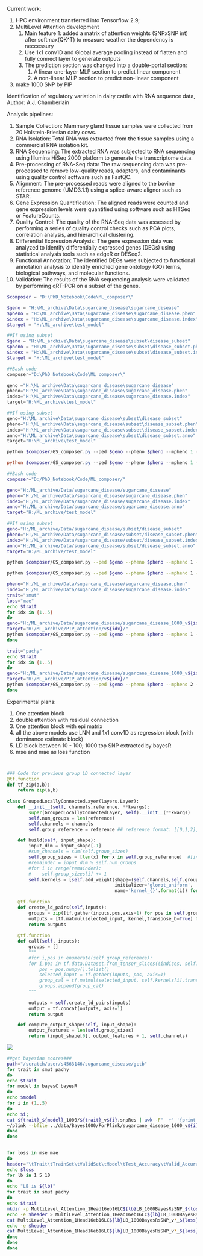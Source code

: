 Current work:

1. HPC environment transferred into Tensorflow 2.9;
2. MultiLevel Attention development
   1. Main feature 1: added a matrix of attention weights (SNPxSNP int) after softmax(QK^T) to measure weather the dependency is neccessury
   2.  Use 1x1 conv1D and Global average pooling instead of flatten and fully connect layer to generate outputs
   3. The prediction section was changed into a double-portal section:
      1.  A linear one-layer MLP section to predict linear component 
      2.  A non-linear MLP section to predict non-linear component 
3. make 1000 SNP by PIP



Identification of regulatory variation in dairy cattle with RNA sequence data, Author: A.J. Chamberlain

Analysis pipelines:

1. Sample Collection: Mammary gland tissue samples were collected from 20 Holstein-Friesian dairy cows.
2. RNA Isolation: Total RNA was extracted from the tissue samples using a commercial RNA isolation kit.
3. RNA Sequencing: The extracted RNA was subjected to RNA sequencing using Illumina HiSeq 2000 platform to generate the transcriptome data.
4. Pre-processing of RNA-Seq data: The raw sequencing data was pre-processed to remove low-quality reads, adapters, and contaminants using quality control software such as FastQC.
5. Alignment: The pre-processed reads were aligned to the bovine reference genome (UMD3.1.1) using a splice-aware aligner such as STAR.
6. Gene Expression Quantification: The aligned reads were counted and gene expression levels were quantified using software such as HTSeq or FeatureCounts.
7. Quality Control: The quality of the RNA-Seq data was assessed by performing a series of quality control checks such as PCA plots, correlation analysis, and hierarchical clustering.
8. Differential Expression Analysis: The gene expression data was analyzed to identify differentially expressed genes (DEGs) using statistical analysis tools such as edgeR or DESeq2.
9. Functional Annotation: The identified DEGs were subjected to functional annotation analysis to identify enriched gene ontology (GO) terms, biological pathways, and molecular functions.
10. Validation: The results of the RNA sequencing analysis were validated by performing qRT-PCR on a subset of the genes.

```powershell
$composer = "D:\PhD_Notebook\Code\ML_composer\"

$geno = "H:\ML_archive\Data\sugarcane_disease\sugarcane_disease"
$pheno = "H:\ML_archive\Data\sugarcane_disease\sugarcane_disease.phen"
$index = "H:\ML_archive\Data\sugarcane_disease\sugarcane_disease.index"
$target = "H:\ML_archive\test_model" 

##If using subset 
$geno = "H:\ML_archive\Data\sugarcane_disease\subset\disease_subset"
$pheno = "H:\ML_archive\Data\sugarcane_disease\subset\disease_subset.phen"
$index = "H:\ML_archive\Data\sugarcane_disease\subset\disease_subset.index"
$target = "H:\ML_archive\test_model" 

##Bash code
composer="D:\PhD_Notebook\Code\ML_composer\"

geno ="H:\ML_archive\Data\sugarcane_disease\sugarcane_disease"
pheno="H:\ML_archive\Data\sugarcane_disease\sugarcane_disease.phen"
index="H:\ML_archive\Data\sugarcane_disease\sugarcane_disease.index"
target="H:\ML_archive\test_model" 

##If using subset 
geno="H:\ML_archive\Data\sugarcane_disease\subset\disease_subset"
pheno="H:\ML_archive\Data\sugarcane_disease\subset\disease_subset.phen"
index="H:\ML_archive\Data\sugarcane_disease\subset\disease_subset.index"
anno="H:\ML_archive\Data\sugarcane_disease\subset\disease_subset.anno"
target="H:\ML_archive\test_model" 

python $composer/GS_composer.py --ped $geno --pheno $pheno --mpheno 1 --index $index --trait smut --width 256 --depth 0 --model "LNN" -o $target --quiet 1 --plot --epoch 5 --round 1 --locallyConnect 8 --embedding 8 --batch 8

python $composer/GS_composer.py --ped $geno --pheno $pheno --mpheno 1 --index $index --trait smut --width 256 --depth 0 --model "MultiLevelNN" -o $target --quiet 1 --plot --epoch 5 --round 1 --locallyConnect 8 --embedding 8 --batch 8


```

```bash
##Bash code
composer="D:/PhD_Notebook/Code/ML_composer/"

geno="H:/ML_archive/Data/sugarcane_disease/sugarcane_disease"
pheno="H:/ML_archive/Data/sugarcane_disease/sugarcane_disease.phen"
index="H:/ML_archive/Data/sugarcane_disease/sugarcane_disease.index"
anno="H:/ML_archive/Data/sugarcane_disease/sugarcane_disease.anno"
target="H:/ML_archive/test_model" 

##If using subset 
geno="H:/ML_archive/Data/sugarcane_disease/subset/disease_subset"
pheno="H:/ML_archive/Data/sugarcane_disease/subset/disease_subset.phen"
index="H:/ML_archive/Data/sugarcane_disease/subset/disease_subset.index"
anno="H:/ML_archive/Data/sugarcane_disease/subset/disease_subset.anno"
target="H:/ML_archive/test_model" 

python $composer/GS_composer.py --ped $geno --pheno $pheno --mpheno 1 --index $index --trait smut --width 256 --depth 0 --model "LNN" -o $target --quiet 1 --plot --epoch 5 --round 1 --locallyConnect 8 --embedding 8 --batch 8

python $composer/GS_composer.py --ped $geno --pheno $pheno --mpheno 1 --index $index --trait smut --width 256 --depth 1 --model "MultiLevel Attention" -o $target --quiet 1 --plot --epoch 5 --round 1 --locallyConnect 8 --embedding 8 --batch 8 --num-heads 1 --locallyBlock 10

pheno="H:/ML_archive/Data/sugarcane_disease/sugarcane_disease.phen"
index="H:/ML_archive/Data/sugarcane_disease/sugarcane_disease.index"
trait="smut"
loss="mae"
echo $trait
for idx in {1..5}
do
geno="H:/ML_archive/Data/sugarcane_disease/sugarcane_disease_1000_v${idx}_${trait}"
target="H:/ML_archive/PIP_attention/v${idx}/"
python $composer/GS_composer.py --ped $geno --pheno $pheno --mpheno 1 --index $index --trait $trait --width 256 --depth 1 --model "MultiLevel Attention" -o $target --quiet 1 --plot --epoch 30 --round 1 --locallyConnect 16 --embedding 16 --batch 64 --num-heads 1 --locallyBlock 1 --vindex $idx --lr 0.001 --loss $loss
done

trait="pachy"
echo $trait
for idx in {1..5}
do
geno="H:/ML_archive/Data/sugarcane_disease/sugarcane_disease_1000_v${idx}_${trait}"
target="H:/ML_archive/PIP_attention/v${idx}/"
python $composer/GS_composer.py --ped $geno --pheno $pheno --mpheno 2 --index $index --trait $trait --width 256 --depth 1 --model "MultiLevel Attention" -o $target --quiet 1 --plot --epoch 30 --round 1 --locallyConnect 16 --embedding 16 --batch 64 --num-heads 1 --locallyBlock 1 --vindex $idx --lr 0.001 --loss $loss
done

```

Experimental plans:

1. One attention block
2. double attention with residual connection
3. One attention block with epi matrix
4. all the above models use LNN and 1x1 conv1D as regression block (with dominance estimate block)
5. LD block between 10 - 100; 1000 top SNP extracted by bayesR
6. mse and mae as loss function

```python


### Code for previous group LD connected layer
@tf.function
def tf_zip(a,b):
    return zip(a,b)
    
class GroupedLocallyConnectedLayer(layers.Layer):
    def __init__(self, channels,reference, **kwargs):
        super(GroupedLocallyConnectedLayer, self).__init__(**kwargs)
        self.num_groups = len(reference)
        self.channels = channels
        self.group_reference = reference ## reference format: [[0,1,2],[3,4,5],[6,7,8]...]

    def build(self, input_shape):
        input_dim = input_shape[-1]
        #sum_channels = sum(self.group_sizes)
        self.group_sizes = [len(x) for x in self.group_reference]  #[input_dim // self.num_groups] * self.num_groups
        #remainder = input_dim % self.num_groups
        #for i in range(remainder):
        #    self.group_sizes[i] += 1
        self.kernels = [self.add_weight(shape=(self.channels,self.group_sizes[i],input_dim), 
                                        initializer='glorot_uniform', 
                                        name='kernel_{}'.format(i)) for i in range(self.num_groups)]
        
    @tf.function
    def create_ld_pairs(self,inputs):
        groups = zip([tf.gather(inputs,pos,axis=1) for pos in self.group_reference],self.kernels)
        outputs = [tf.matmul(selected_input, kernel,transpose_b=True) for selected_input,kernel in pairs]
        return outputs
        
    @tf.function
    def call(self, inputs):
        groups = []
        """
        #for i,pos in enumerate(self.group_reference):
        for i,pos in tf.data.Dataset.from_tensor_slices((indices, self.group_reference)):
            pos = pos.numpy().tolist()
            selected_input = tf.gather(inputs, pos, axis=1)
            group_cal = tf.matmul(selected_input, self.kernels[i],transpose_b=True)
            groups.append(group_cal)
        """
        
        outputs = self.create_ld_pairs(inputs)
        output = tf.concat(outputs, axis=1)
        return output

    def compute_output_shape(self, input_shape):
        output_features = len(self.group_sizes)
        return (input_shape[0], output_features + 1, self.channels)
```

![](C:\Users\70651\AppData\Roaming\Typora\typora-user-images\image-20230530144447692.png)

```bash
##get bayesian scores###
path="/scratch/user/s4563146/sugarcane_disease/gctb"
for trait in smut pachy
do
echo $trait
for model in bayesC bayesR
do
echo $model
for i in {1..5}
do 
echo $i; 
cat ${trait}_${model}_1000/${trait}_v${i}.snpRes | awk -F"  +" '{print $3,$6,$9}' > ${trait}_${model}_1000/${trait}_v${i}.snpEff; 
~/plink --bfile ../data/Bayes1000/ForPlink/sugarcane_disease_1000_v${i}_${trait} --score ${trait}_${model}_1000/${trait}_v${i}.snpEff header sum --out ${trait}_${model}_1000/${trait}_v${i}.score; done
done
done


for loss in mse mae
do
header="\tTrait\tTrainSet\tValidSet\tModel\tTest_Accuracy\tValid_Accuracy\t${loss}\tRuntime" 
echo $loss
for lb in 1 5 10
do 
echo "LB is ${lb}"
for trait in smut pachy
do
echo $trait
mkdir -p MultiLevel_Attention_1Head16eb16LC${lb}LB_1000BayesRsSNP_${loss}_pcaIndex
echo -e $header > MultiLevel_Attention_1Head16eb16LC${lb}LB_1000BayesRsSNP_${loss}_pcaIndex/MultiLevelAttention_train_record_${trait}.csv
cat MultiLevel_Attention_1Head16eb16LC${lb}LB_1000BayesRsSNP_v*_${loss}_pcaIndex/MultiLevelAttention_train_record_${trait}.csv | grep -v "Trait" >> MultiLevel_Attention_1Head16eb16LC${lb}LB_1000BayesRsSNP_${loss}_pcaIndex/MultiLevelAttention_train_record_${trait}.csv
echo -e $header
cat MultiLevel_Attention_1Head16eb16LC${lb}LB_1000BayesRsSNP_v*_${loss}_pcaIndex/MultiLevelAttention_train_record_${trait}.csv | grep -v "Trait"
done
done
done

```

